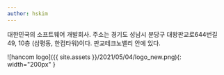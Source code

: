 ```yaml
---
author: hskim
---
```


대한민국의 소프트웨어 개발회사. 주소는 경기도 성남시 분당구 대왕판교로644번길 49, 10층 (삼평동, 한컴타워)이다. 판교테크노밸리 안에 있다.

![hancom logo]({{ site.assets }}/2021/05/04/logo_new.png){: width="200px" }
